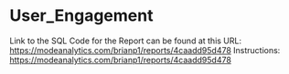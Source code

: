 # User_Engagement
Link to the SQL Code for the Report can be found at this URL:
https://modeanalytics.com/brianp1/reports/4caadd95d478
Instructions:
https://modeanalytics.com/brianp1/reports/4caadd95d478